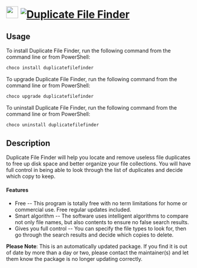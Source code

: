 ﻿# <img src="https://cdn.jsdelivr.net/gh/mkevenaar/chocolatey-packages@4bbb0dafc56bfb1020c6d2b1d8ad05ea8e90d0b5/icons/duplicatefilefinder.png" width="32" height="32"/> [![Duplicate File Finder](https://img.shields.io/chocolatey/v/duplicatefilefinder.svg?label=Duplicate+File+Finder)](https://chocolatey.org/packages/duplicatefilefinder)

## Usage
To install Duplicate File Finder, run the following command from the command line or from PowerShell:
```powershell
choco install duplicatefilefinder
```

To upgrade Duplicate File Finder, run the following command from the command line or from PowerShell:
```powershell
choco upgrade duplicatefilefinder
```

To uninstall Duplicate File Finder, run the following command from the command line or from PowerShell:
```powershell
choco uninstall duplicatefilefinder
```

## Description
Duplicate File Finder will help you locate and remove useless file duplicates to free up disk space and better organize your file collections. You will have full control in being able to look through the list of duplicates and decide which copy to keep.

#### Features
* Free -- This program is totally free with no term limitations for home or commercial use. Free regular updates included.
* Smart algorithm -- The software uses intelligent algorithms to compare not only file names, but also contents to ensure no false search results.
* Gives you full control -- You can specify the file types to look for, then go through the search results and decide which copies to delete.

**Please Note**: This is an automatically updated package. If you find it is
out of date by more than a day or two, please contact the maintainer(s) and
let them know the package is no longer updating correctly.

